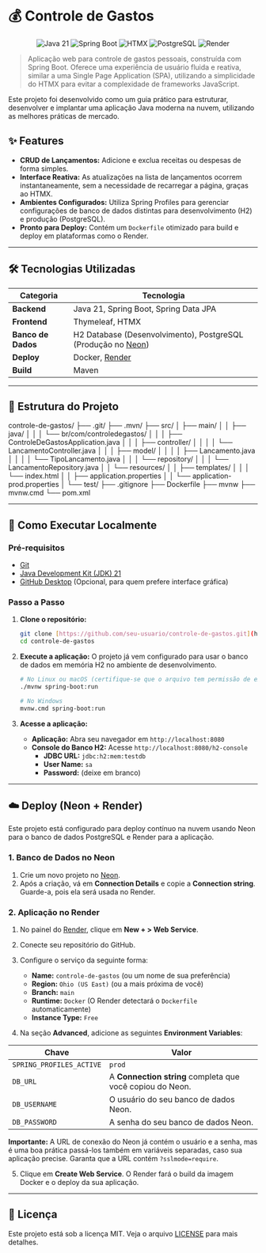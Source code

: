 # 💰 Controle de Gastos

<p align="center">
  <img src="https://img.shields.io/badge/Java-21-blue.svg?style=for-the-badge&logo=openjdk" alt="Java 21">
  <img src="https://img.shields.io/badge/Spring_Boot-3.x-success.svg?style=for-the-badge&logo=spring" alt="Spring Boot">
  <img src="https://img.shields.io/badge/HTMX-1.9.12-blueviolet.svg?style=for-the-badge&logo=htmx" alt="HTMX">
  <img src="https://img.shields.io/badge/PostgreSQL-Neon-336791.svg?style=for-the-badge&logo=postgresql" alt="PostgreSQL">
  <img src="https://img.shields.io/badge/Deploy-Render-46E3B7.svg?style=for-the-badge&logo=render" alt="Render">
</p>

> Aplicação web para controle de gastos pessoais, construída com Spring Boot. Oferece uma experiência de usuário fluida e reativa, similar a uma Single Page Application (SPA), utilizando a simplicidade do HTMX para evitar a complexidade de frameworks JavaScript.

Este projeto foi desenvolvido como um guia prático para estruturar, desenvolver e implantar uma aplicação Java moderna na nuvem, utilizando as melhores práticas de mercado.

## ✨ Features

-   **CRUD de Lançamentos:** Adicione e exclua receitas ou despesas de forma simples.
-   **Interface Reativa:** As atualizações na lista de lançamentos ocorrem instantaneamente, sem a necessidade de recarregar a página, graças ao HTMX.
-   **Ambientes Configurados:** Utiliza Spring Profiles para gerenciar configurações de banco de dados distintas para desenvolvimento (H2) e produção (PostgreSQL).
-   **Pronto para Deploy:** Contém um `Dockerfile` otimizado para build e deploy em plataformas como o Render.

---

## 🛠️ Tecnologias Utilizadas

| Categoria      | Tecnologia                                                              |
| -------------- | ----------------------------------------------------------------------- |
| **Backend** | Java 21, Spring Boot, Spring Data JPA                                   |
| **Frontend** | Thymeleaf, HTMX                                                         |
| **Banco de Dados** | H2 Database (Desenvolvimento), PostgreSQL (Produção no [Neon](https://neon.tech/)) |
| **Deploy** | Docker, [Render](https://render.com/)                                   |
| **Build** | Maven                                                                   |

---

## 📁 Estrutura do Projeto

controle-de-gastos/
├── .git/
├── .mvn/
├── src/
│   ├── main/
│   │   ├── java/
│   │   │   └── br/com/controledegastos/
│   │   │       ├── ControleDeGastosApplication.java
│   │   │       ├── controller/
│   │   │       │   └── LancamentoController.java
│   │   │       ├── model/
│   │   │       │   ├── Lancamento.java
│   │   │       │   └── TipoLancamento.java
│   │   │       └── repository/
│   │   │           └── LancamentoRepository.java
│   │   └── resources/
│   │       ├── templates/
│   │       │   └── index.html
│   │       ├── application.properties
│   │       └── application-prod.properties
│   └── test/
├── .gitignore
├── Dockerfile
├── mvnw
├── mvnw.cmd
└── pom.xml


---

## 🚀 Como Executar Localmente

### Pré-requisitos

-   [Git](https://git-scm.com/)
-   [Java Development Kit (JDK) 21](https://www.oracle.com/java/technologies/downloads/#jdk21)
-   [GitHub Desktop](https://desktop.github.com/) (Opcional, para quem prefere interface gráfica)

### Passo a Passo

1.  **Clone o repositório:**

    ```bash
    git clone [https://github.com/seu-usuario/controle-de-gastos.git](https://github.com/seu-usuario/controle-de-gastos.git)
    cd controle-de-gastos
    ```

2.  **Execute a aplicação:**
    O projeto já vem configurado para usar o banco de dados em memória H2 no ambiente de desenvolvimento.

    ```bash
    # No Linux ou macOS (certifique-se que o arquivo tem permissão de execução)
    ./mvnw spring-boot:run

    # No Windows
    mvnw.cmd spring-boot:run
    ```

3.  **Acesse a aplicação:**
    -   **Aplicação:** Abra seu navegador em `http://localhost:8080`
    -   **Console do Banco H2:** Acesse `http://localhost:8080/h2-console`
        -   **JDBC URL:** `jdbc:h2:mem:testdb`
        -   **User Name:** `sa`
        -   **Password:** (deixe em branco)

---

## ☁️ Deploy (Neon + Render)

Este projeto está configurado para deploy contínuo na nuvem usando Neon para o banco de dados PostgreSQL e Render para a aplicação.

### 1. Banco de Dados no Neon

1.  Crie um novo projeto no [Neon](https://neon.tech/).
2.  Após a criação, vá em **Connection Details** e copie a **Connection string**. Guarde-a, pois ela será usada no Render.

### 2. Aplicação no Render

1.  No painel do [Render](https://render.com/), clique em **New + > Web Service**.
2.  Conecte seu repositório do GitHub.
3.  Configure o serviço da seguinte forma:
    -   **Name:** `controle-de-gastos` (ou um nome de sua preferência)
    -   **Region:** `Ohio (US East)` (ou a mais próxima de você)
    -   **Branch:** `main`
    -   **Runtime:** `Docker` (O Render detectará o `Dockerfile` automaticamente)
    -   **Instance Type:** `Free`

4.  Na seção **Advanced**, adicione as seguintes **Environment Variables**:

| Chave                  | Valor                                                                          |
| ---------------------- | ------------------------------------------------------------------------------ |
| `SPRING_PROFILES_ACTIVE` | `prod`                                                                         |
| `DB_URL`               | A **Connection string** completa que você copiou do Neon.                      |
| `DB_USERNAME`          | O usuário do seu banco de dados Neon.                                          |
| `DB_PASSWORD`          | A senha do seu banco de dados Neon.                                            |

**Importante:** A URL de conexão do Neon já contém o usuário e a senha, mas é uma boa prática passá-los também em variáveis separadas, caso sua aplicação precise. Garanta que a URL contém `?sslmode=require`.

5.  Clique em **Create Web Service**. O Render fará o build da imagem Docker e o deploy da sua aplicação.

---

## 📄 Licença

Este projeto está sob a licença MIT. Veja o arquivo [LICENSE](LICENSE) para mais detalhes.

